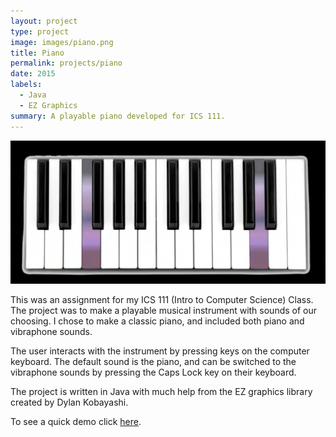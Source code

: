 ```yaml
---
layout: project
type: project
image: images/piano.png
title: Piano
permalink: projects/piano
date: 2015
labels:
  - Java
  - EZ Graphics
summary: A playable piano developed for ICS 111.  
---
```


<div class="ui small rounded images">
  <img class="ui image" src="../images/piano-2.png">
</div>

This was an assignment for my ICS 111 (Intro to Computer Science) Class.  The project was to make a playable musical instrument with sounds of our choosing.  I chose to make a classic piano, and included both piano and vibraphone sounds.  

The user interacts with the instrument by pressing keys on the computer keyboard.  The default sound is the piano, and can be switched to the vibraphone sounds by pressing the Caps Lock key on their keyboard. 

The project is written in Java with much help from the EZ graphics library created by Dylan Kobayashi.

To see a quick demo click [here](https://www.youtube.com/watch?v=fChNjBPrxiw).


